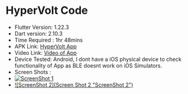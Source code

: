 # HyperVolt Code

- Flutter Version: 1.22.3
- Dart version: 2.10.3
- Time Required : 1hr 48mins
- APK Link: [HyperVolt App](https://drive.google.com/file/d/1I7bzvGimv1q8km7SypjLVvXsmEU2_sUK/view?usp=sharing "HyperVolt App")
- Video Link: [Video of App](https://drive.google.com/file/d/1uDaS6NccClMdwXBQJRBZOYO-muHDKzNQ/view?usp=sharing "Video of App")
- Device Tested: Android, I dont have a iOS physical device to check functionality of App as BLE doesnt work on iOS Simulators.
- Screen Shots :
- [![ScreenShot 1](https://imgur.com/MZT4wSK "ScreenShot 1")](https://imgur.com/MZT4wSK "ScreenShot 1")
- [![ScreenShot 2](Screen Shot 2 "ScreenShot 2")](https://imgur.com/C3HzxnU "ScreenShot 2")